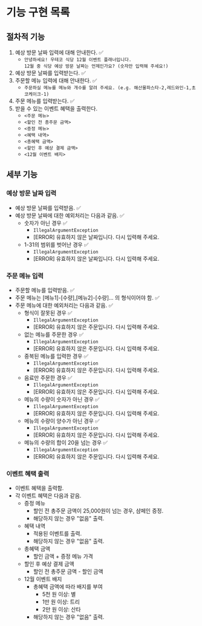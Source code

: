 # 기능 구현 목록

## 절차적 기능
1. 예상 방문 날짜 입력에 대해 안내한다. ✅
    - `안녕하세요! 우테코 식당 12월 이벤트 플래너입니다.`  
     `12월 중 식당 예상 방문 날짜는 언제인가요? (숫자만 입력해 주세요!)`
2. 예상 방문 날짜를 입력받는다. ✅
3. 주문할 메뉴 입력에 대해 안내한다.  ✅
    - `주문하실 메뉴를 메뉴와 개수를 알려 주세요. (e.g. 해산물파스타-2,레드와인-1,초코케이크-1)`
4. 주문 메뉴를 입력받는다. ✅
5. 받을 수 있는 이벤트 혜택을 출력한다.
    - `<주문 메뉴>`
    - `<할인 전 총주문 금액>`
    - `<증정 메뉴>`
    - `<혜택 내역>`
    - `<총혜택 금액>`
    - `<할인 후 예상 결제 금액>`
    - `<12월 이벤트 배지>`

## 세부 기능

### 예상 방문 날짜 입력
- 예상 방문 날짜를 입력받음. ✅
- 예상 방문 날짜에 대한 예외처리는 다음과 같음. ✅
  - 숫자가 아닌 경우 ✅
    - `IllegalArgumentException`
    - [ERROR] 유효하지 않은 날짜입니다. 다시 입력해 주세요.
  - 1-31의 범위를 벗어난 경우 ✅
    - `IllegalArgumentException`
    - [ERROR] 유효하지 않은 날짜입니다. 다시 입력해 주세요.

### 주문 메뉴 입력
- 주문할 메뉴를 입력받음. ✅
- 주문 메뉴는 [메뉴1]-[수량],[메뉴2]-[수량]... 의 형식이어야 함. ✅
- 주문 메뉴에 대한 예외처리는 다음과 같음. ✅
  - 형식이 잘못된 경우 ✅
    - `IllegalArgumentException`
    - [ERROR] 유효하지 않은 주문입니다. 다시 입력해 주세요.
  - 없는 메뉴를 주문한 경우 ✅
    - `IllegalArgumentException`
    - [ERROR] 유효하지 않은 주문입니다. 다시 입력해 주세요.
  - 중복된 메뉴를 입력한 경우 ✅
    - `IllegalArgumentException`
    - [ERROR] 유효하지 않은 주문입니다. 다시 입력해 주세요.
  - 음료만 주문한 경우 ✅
    - `IllegalArgumentException`
    - [ERROR] 유효하지 않은 주문입니다. 다시 입력해 주세요.
  - 메뉴의 수량이 숫자가 아닌 경우 ✅
    - `IllegalArgumentException`
    - [ERROR] 유효하지 않은 주문입니다. 다시 입력해 주세요.
  - 메뉴의 수량이 양수가 아닌 경우 ✅
    - `IllegalArgumentException`
    - [ERROR] 유효하지 않은 주문입니다. 다시 입력해 주세요.
  - 메뉴의 수량의 합이 20을 넘는 경우 ✅
    - `IllegalArgumentException`
    - [ERROR] 유효하지 않은 주문입니다. 다시 입력해 주세요.

### 이벤트 혜택 출력
- 이벤트 혜택을 출력함.
- 각 이벤트 혜택은 다음과 같음.
  - 증정 메뉴
    - 할인 전 총주문 금액이 25,000원이 넘는 경우, 샴페인 증정.
    - 해당하지 않는 경우 "없음" 출력.
  - 혜택 내역
    - 적용된 이벤트를 출력.
    - 해당하지 않는 경우 "없음" 출력.
  - 총혜택 금액
    - 할인 금액 + 증정 메뉴 가격
  - 할인 후 예상 결제 금액
    - 할인 전 총주문 금액 - 할인 금액
  - 12월 이벤트 배지
    - 총혜택 금액에 따라 배지를 부여
      - 5천 원 이상: 별
      - 1만 원 이상: 트리
      - 2만 원 이상: 산타
    - 해당하지 않는 경우 "없음" 출력.
